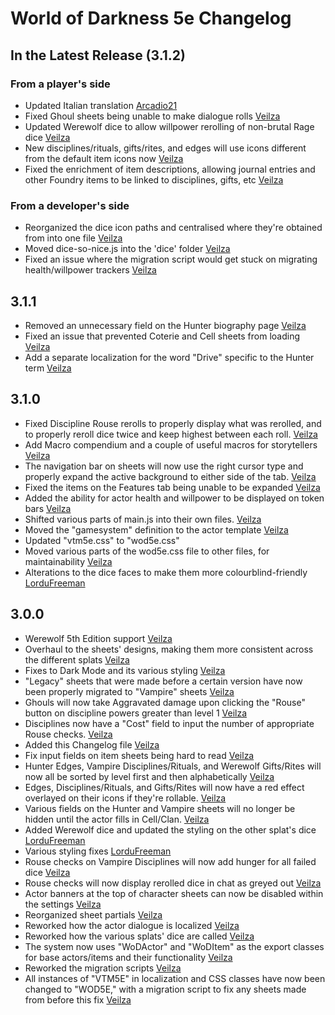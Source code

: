 # World of Darkness 5e Changelog

## In the Latest Release (3.1.2)

### From a player's side
* Updated Italian translation [Arcadio21]
* Fixed Ghoul sheets being unable to make dialogue rolls [Veilza]
* Updated Werewolf dice to allow willpower rerolling of non-brutal Rage dice [Veilza]
* New disciplines/rituals, gifts/rites, and edges will use icons different from the default item icons now [Veilza]
* Fixed the enrichment of item descriptions, allowing journal entries and other Foundry items to be linked to disciplines, gifts, etc [Veilza]

### From a developer's side
* Reorganized the dice icon paths and centralised where they're obtained from into one file [Veilza]
* Moved dice-so-nice.js into the 'dice' folder [Veilza]
* Fixed an issue where the migration script would get stuck on migrating health/willpower trackers [Veilza]

## 3.1.1
* Removed an unnecessary field on the Hunter biography page [Veilza]
* Fixed an issue that prevented Coterie and Cell sheets from loading [Veilza]
* Add a separate localization for the word "Drive" specific to the Hunter term [Veilza]

## 3.1.0
* Fixed Discipline Rouse rerolls to properly display what was rerolled, and to properly reroll dice twice and keep highest between each roll. [Veilza]
* Add Macro compendium and a couple of useful macros for storytellers [Veilza]
* The navigation bar on sheets will now use the right cursor type and properly expand the active background to either side of the tab. [Veilza]
* Fixed the items on the Features tab being unable to be expanded [Veilza]
* Added the ability for actor health and willpower to be displayed on token bars [Veilza]
* Shifted various parts of main.js into their own files. [Veilza]
* Moved the "gamesystem" definition to the actor template [Veilza]
* Updated "vtm5e.css" to "wod5e.css"
* Moved various parts of the wod5e.css file to other files, for maintainability [Veilza]
* Alterations to the dice faces to make them more colourblind-friendly [LorduFreeman]

## 3.0.0

* Werewolf 5th Edition support [Veilza]
* Overhaul to the sheets' designs, making them more consistent across the different splats [Veilza]
* Fixes to Dark Mode and its various styling [Veilza]
* "Legacy" sheets that were made before a certain version have now been properly migrated to "Vampire" sheets [Veilza]
* Ghouls will now take Aggravated damage upon clicking the "Rouse" button on discipline powers greater than level 1 [Veilza]
* Disciplines now have a "Cost" field to input the number of appropriate Rouse checks. [Veilza]
* Added this Changelog file [Veilza]
* Fix input fields on item sheets being hard to read [Veilza]
* Hunter Edges, Vampire Disciplines/Rituals, and Werewolf Gifts/Rites will now all be sorted by level first and then alphabetically [Veilza]
* Edges, Disciplines/Rituals, and Gifts/Rites will now have a red effect overlayed on their icons if they're rollable. [Veilza]
* Various fields on the Hunter and Vampire sheets will no longer be hidden until the actor fills in Cell/Clan. [Veilza]
* Added Werewolf dice and updated the styling on the other splat's dice [LorduFreeman]
* Various styling fixes [LorduFreeman]
* Rouse checks on Vampire Disciplines will now add hunger for all failed dice [Veilza]
* Rouse checks will now display rerolled dice in chat as greyed out [Veilza]
* Actor banners at the top of character sheets can now be disabled within the settings [Veilza]
* Reorganized sheet partials [Veilza]
* Reworked how the actor dialogue is localized [Veilza]
* Reworked how the various splats' dice are called [Veilza]
* The system now uses "WoDActor" and "WoDItem" as the export classes for base actors/items and their functionality [Veilza]
* Reworked the migration scripts [Veilza]
* All instances of "VTM5E" in localization and CSS classes have now been changed to "WOD5E," with a migration script to fix any sheets made from before this fix [Veilza]

[Veilza]: https://github.com/Veilza
[LorduFreeman]: https://github.com/LorduFreeman
[Arcadio21]: https://github.com/Arcadio21